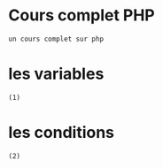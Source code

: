 # Cours complet PHP
    un cours complet sur php
# les variables
    (1) 
# les conditions
    (2)


